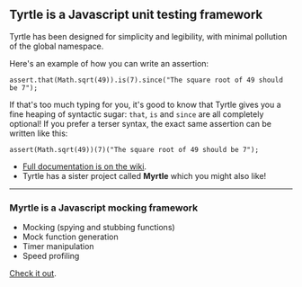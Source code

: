 ## Tyrtle is a Javascript unit testing framework ##

Tyrtle has been designed for simplicity and legibility, with minimal pollution of the global namespace.

Here's an example of how you can write an assertion:

    assert.that(Math.sqrt(49)).is(7).since("The square root of 49 should be 7");

If that's too much typing for you, it's good to know that Tyrtle gives you a fine heaping of syntactic sugar: `that`, `is` and `since` are all completely optional! If you prefer a terser syntax, the exact same assertion can be written like this:

    assert(Math.sqrt(49))(7)("The square root of 49 should be 7");

- [Full documentation is on the wiki](https://github.com/spadgos/tyrtle/wiki).
- Tyrtle has a sister project called **Myrtle** which you might also like!


---------------

### Myrtle is a Javascript mocking framework ###

- Mocking (spying and stubbing functions)
- Mock function generation
- Timer manipulation
- Speed profiling

[Check it out](http://github.com/spadgos/myrtle).
